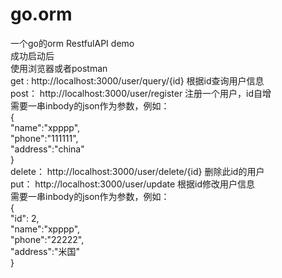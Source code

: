 # go.orm
一个go的orm RestfulAPI demo   
成功启动后  
使用浏览器或者postman  
get : http://localhost:3000/user/query/{id} 根据id查询用户信息  
post： http://localhost:3000/user/register  注册一个用户，id自增  
需要一串inbody的json作为参数，例如：  
{  
	"name":"xpppp",  
	"phone":"111111",  
	"address":"china"  
}  
delete： http://localhost:3000/user/delete/{id} 删除此id的用户   
put： http://localhost:3000/user/update 根据id修改用户信息  
需要一串inbody的json作为参数，例如：  
{  
	"id": 2,  
	"name":"xpppp",  
	"phone":"22222",  
	"address":"米国"  
}  


